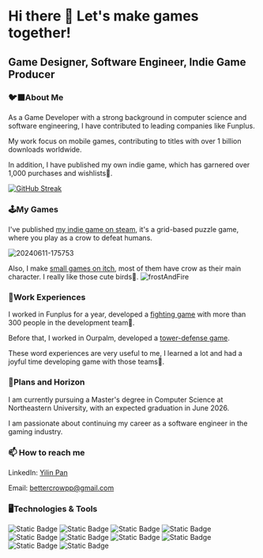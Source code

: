 # Hi there 👋 Let's make games together!

<!--
**page10/page10** is a ✨ _special_ ✨ repository because its `README.md` (this file) appears on your GitHub profile.

Here are some ideas to get you started:

- 🔭 I’m currently working on ...
- 🌱 I’m currently learning ...
- 👯 I’m looking to collaborate on ...
- 🤔 I’m looking for help with ...
- 💬 Ask me about ...
- 📫 How to reach me: ...
- 😄 Pronouns: ...
- ⚡ Fun fact: ...
-->

## Game Designer, Software Engineer, Indie Game Producer

### 🐦‍⬛About Me
As a Game Developer with a strong background in computer science and software engineering, I have contributed to leading companies like Funplus. 

My work focus on mobile games, contributing to titles with over 1 billion downloads worldwide. 

In addition, I have published my own indie game, which has garnered over 1,000 purchases and wishlists🌟. 


[![GitHub Streak](https://github-readme-streak-stats.herokuapp.com?user=page10&theme=tokyonight)](https://git.io/streak-stats)


### 🕹My Games
I've published [my indie game on steam](https://store.steampowered.com/app/2966190), it's a grid-based puzzle game, where you play as a crow to defeat humans.

![20240611-175753](https://github.com/user-attachments/assets/7fe25cea-0929-4dda-8866-b20ccc92b3e3)

Also, I make [small games on itch](https://page10.itch.io/), most of them have crow as their main character.
I really like those cute birds🦉.
![frostAndFire](https://github.com/user-attachments/assets/37f14aec-8e92-4b0b-8290-6aebaa8a3533)


### 💼Work Experiences
I worked in Funplus for a year, developed a [fighting game](https://glc.haowancheng.cn/fab) with more than 300 people in the development team👯.

Before that, I worked in Ourpalm, developed a [tower-defense game](https://play.google.com/store/apps/details?id=com.bigbull.tdsgtw).

These word experiences are very useful to me, I learned a lot and had a joyful time developing game with those teams🥳.


### 🔭Plans and Horizon
I am currently pursuing a Master's degree in Computer Science at Northeastern University, with an expected graduation in June 2026.

I am passionate about continuing my career as a software engineer in the gaming industry.


### 📫 How to reach me
LinkedIn: [Yilin Pan](www.linkedin.com/in/yilin-pan-crowpp)

Email: bettercrowpp@gmail.com


### 🖥Technologies & Tools
![Static Badge](https://img.shields.io/badge/Unity-100000?style=for-the-badge&logo=unity&logoColor=white)
![Static Badge](https://img.shields.io/badge/-Unreal%20Engine-313131?style=for-the-badge&logo=unreal-engine&logoColor=white)
![Static Badge](https://img.shields.io/badge/Godot-478CBF?style=for-the-badge&logo=GodotEngine&logoColor=white)
![Static Badge](https://img.shields.io/badge/C%23-239120?style=for-the-badge&logo=csharp&logoColor=white)
![Static Badge](https://img.shields.io/badge/C%2B%2B-00599C?style=for-the-badge&logo=c%2B%2B&logoColor=white)
![Static Badge](https://img.shields.io/badge/Python-FFD43B?style=for-the-badge&logo=python&logoColor=blue)
![Static Badge](https://img.shields.io/badge/Lua-2C2D72?style=for-the-badge&logo=lua&logoColor=white)
![Static Badge](https://img.shields.io/badge/json-5E5C5C?style=for-the-badge&logo=json&logoColor=white)
![Static Badge](https://img.shields.io/badge/Steam-000000?style=for-the-badge&logo=steam&logoColor=white)
![Static Badge](https://img.shields.io/badge/Itch.io-FA5C5C?style=for-the-badge&logo=itchdotio&logoColor=white)
